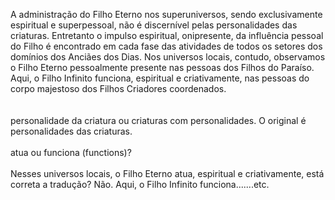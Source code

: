 ﻿A administração do Filho Eterno nos superuniversos, sendo exclusivamente espiritual e superpessoal, não é discernível pelas personalidades das criaturas. Entretanto o impulso espiritual, onipresente, da influência pessoal do Filho é encontrado em cada fase das atividades de todos os setores dos domínios dos Anciães dos Dias. Nos universos locais, contudo, observamos o Filho Eterno pessoalmente presente nas pessoas dos Filhos do Paraíso. Aqui, o Filho Infinito funciona, espiritual e criativamente, nas pessoas do corpo majestoso dos Filhos Criadores coordenados.<BR><BR><BR>personalidade da criatura ou criaturas com personalidades. O original é personalidades das criaturas.<BR><BR>atua ou funciona (functions)?<BR><BR>Nesses universos locais, o Filho Eterno atua, espiritual e criativamente, está correta a tradução? Não. Aqui, o Filho Infinito funciona.......etc.